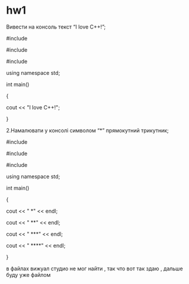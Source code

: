 # hw1
Вивести на консоль текст “I love C++!”;

#include <iostream>

#include <vector>

#include <fstream>



using namespace std;



int main()

{

cout << "I love С++!";

}

2.Намалювати у консолі символом “*” прямокутний трикутник;

#include <iostream>

#include <vector>

#include <fstream>



using namespace std;



int main()

{

cout << " *" << endl;

cout << " **" << endl;

cout << " ***" << endl;

cout << " ****" << endl;

}



в файлах вижуал студио не мог найти , так что вот так здаю , дальше буду уже файлом
